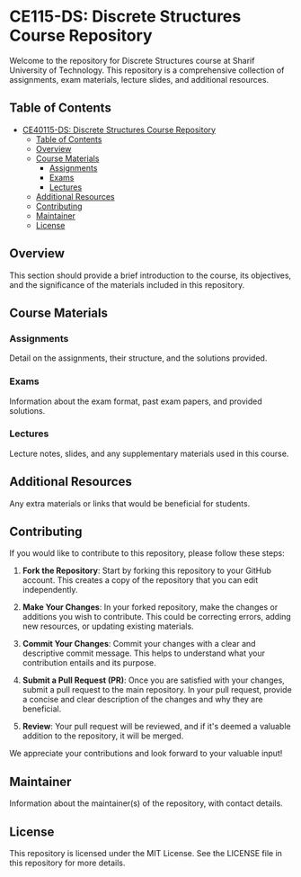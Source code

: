 # CE115-DS: Discrete Structures Course Repository

Welcome to the repository for Discrete Structures course at Sharif University of Technology. This repository is a comprehensive collection of assignments, exam materials, lecture slides, and additional resources.

## Table of Contents

- [CE40115-DS: Discrete Structures Course Repository](#ce40115-ds-discrete-structures-course-repository)
  - [Table of Contents](#table-of-contents)
  - [Overview](#overview)
  - [Course Materials](#course-materials)
    - [Assignments](#assignments)
    - [Exams](#exams)
    - [Lectures](#lectures)
  - [Additional Resources](#additional-resources)
  - [Contributing](#contributing)
  - [Maintainer](#maintainer)
  - [License](#license)

## Overview

This section should provide a brief introduction to the course, its objectives, and the significance of the materials included in this repository.

## Course Materials

### Assignments

Detail on the assignments, their structure, and the solutions provided.

### Exams

Information about the exam format, past exam papers, and provided solutions.

### Lectures

Lecture notes, slides, and any supplementary materials used in this course.

## Additional Resources

Any extra materials or links that would be beneficial for students.

## Contributing

If you would like to contribute to this repository, please follow these steps:

1. **Fork the Repository**: Start by forking this repository to your GitHub account. This creates a copy of the repository that you can edit independently.

2. **Make Your Changes**: In your forked repository, make the changes or additions you wish to contribute. This could be correcting errors, adding new resources, or updating existing materials.

3. **Commit Your Changes**: Commit your changes with a clear and descriptive commit message. This helps to understand what your contribution entails and its purpose.

4. **Submit a Pull Request (PR)**: Once you are satisfied with your changes, submit a pull request to the main repository. In your pull request, provide a concise and clear description of the changes and why they are beneficial.

5. **Review**: Your pull request will be reviewed, and if it's deemed a valuable addition to the repository, it will be merged.

We appreciate your contributions and look forward to your valuable input!

## Maintainer

Information about the maintainer(s) of the repository, with contact details.

## License

This repository is licensed under the MIT License. See the LICENSE file in this repository for more details.
